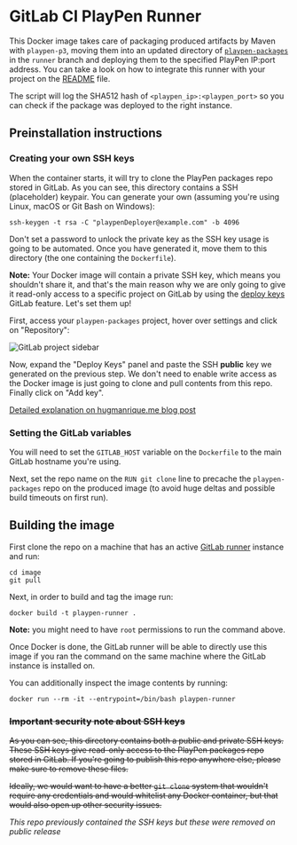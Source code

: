 # GitLab CI PlayPen Runner

This Docker image takes care of packaging produced artifacts by Maven with `playpen-p3`, moving them into an updated directory of [`playpen-packages`](https://github.com/Minespree/Docs/blob/master/deploy/PLAYPEN_PACKAGES.md) in the `runner` branch and deploying them to the specified PlayPen IP:port address. You can take a look on how to integrate this runner with your project on the [README](../README.md) file.

The script will log the SHA512 hash of `<playpen_ip>:<playpen_port>` so you can check if the package was deployed to the right instance.

## Preinstallation instructions

### Creating your own SSH keys

When the container starts, it will try to clone the PlayPen packages repo stored in GitLab. As you can see, this directory contains a SSH (placeholder) keypair. You can generate your own (assuming you're using Linux, macOS or Git Bash on Windows):

```
ssh-keygen -t rsa -C "playpenDeployer@example.com" -b 4096
```

Don't set a password to unlock the private key as the SSH key usage is going to be automated. Once you have generated it, move them to this directory (the one containing the `Dockerfile`).

**Note:** Your Docker image will contain a private SSH key, which means you shouldn't share it, and that's the main reason why we are only going to give it read-only access to a specific project on GitLab by using the [deploy keys](https://docs.gitlab.com/ce/ssh/README.html#deploy-keys) GitLab feature. Let's set them up!

First, access your `playpen-packages` project, hover over settings and click on "Repository":

![GitLab project sidebar](https://i.hugmanrique.me/UKWCssE.png)

Now, expand the "Deploy Keys" panel and paste the SSH **public** key we generated on the previous step. We don't need to enable write access as the Docker image is just going to clone and pull contents from this repo. Finally click on "Add key".

[Detailed explanation on hugmanrique.me blog post](https://hugmanrique.me/blog/deploying-playpen-with-gitlab-ci)

### Setting the GitLab variables

You will need to set the `GITLAB_HOST` variable on the `Dockerfile` to the main GitLab hostname you're using.

Next, set the repo name on the `RUN git clone` line to precache the `playpen-packages` repo on the produced image (to avoid huge deltas and possible build timeouts on first run).

## Building the image

First clone the repo on a machine that has an active [GitLab runner](https://docs.gitlab.com/runner/) instance and run:

```shell
cd image
git pull
```

Next, in order to build and tag the image run:

```shell
docker build -t playpen-runner .
```

**Note:** you might need to have `root` permissions to run the command above.

Once Docker is done, the GitLab runner will be able to directly use this image if you ran the command on the same machine where the GitLab instance is installed on.

You can additionally inspect the image contents by running:

```shell
docker run --rm -it --entrypoint=/bin/bash playpen-runner
```

### ~~Important security note about SSH keys~~

~~As you can see, this directory contains both a public and private SSH keys. These SSH keys give read-only access to the PlayPen packages repo stored in GitLab. If you're going to publish this repo anywhere else, please make sure to remove these files.~~

~~Ideally, we would want to have a better `git clone` system that wouldn't require any credentials and would whitelist any Docker container, but that would also open up other security issues.~~

_This repo previously contained the SSH keys but these were removed on public release_
